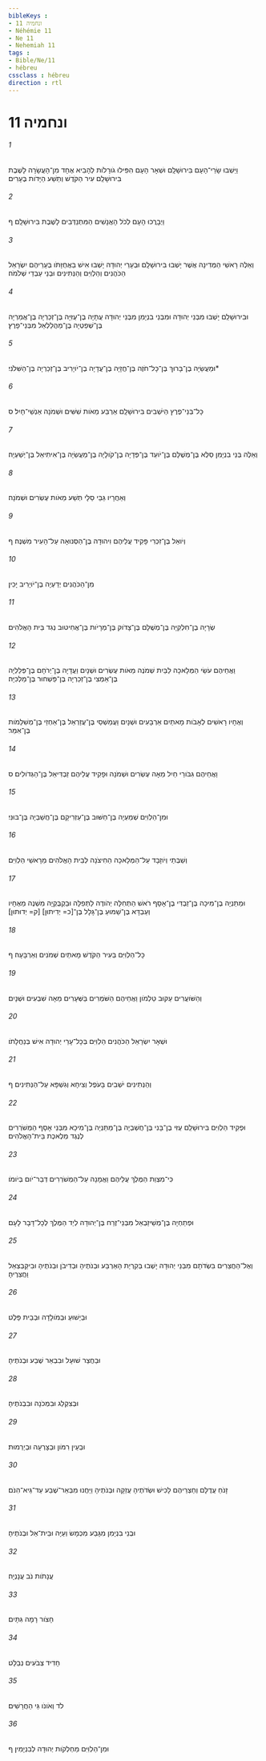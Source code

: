 ```yaml
---
bibleKeys : 
- ונחמיה 11
- Néhémie 11
- Ne 11
- Nehemiah 11
tags : 
- Bible/Ne/11
- hébreu
cssclass : hébreu
direction : rtl
---
```


# ונחמיה 11

###### 1
וַיֵּשְׁבוּ שָׂרֵי־הָעָם בִּירוּשָׁלִָם וּשְׁאָר הָעָם הִפִּילוּ גֹורָלֹות לְהָבִיא אֶחָד מִן־הָעֲשָׂרָה לָשֶׁבֶת בִּירוּשָׁלִַם עִיר הַקֹּדֶשׁ וְתֵשַׁע הַיָּדֹות בֶּעָרִים׃
###### 2
וַיְבָרֲכוּ הָעָם לְכֹל הָאֲנָשִׁים הַמִּתְנַדְּבִים לָשֶׁבֶת בִּירוּשָׁלִָם׃ ף
###### 3
וְאֵלֶּה רָאשֵׁי הַמְּדִינָה אֲשֶׁר יָשְׁבוּ בִּירוּשָׁלִָם וּבְעָרֵי יְהוּדָה יָשְׁבוּ אִישׁ בַּאֲחֻזָּתֹו בְּעָרֵיהֶם יִשְׂרָאֵל הַכֹּהֲנִים וְהַלְוִיִּם וְהַנְּתִינִים וּבְנֵי עַבְדֵי שְׁלֹמֹה׃
###### 4
וּבִירוּשָׁלִַם יָשְׁבוּ מִבְּנֵי יְהוּדָה וּמִבְּנֵי בִנְיָמִן מִבְּנֵי יְהוּדָה עֲתָיָה בֶן־עֻזִּיָּה בֶּן־זְכַרְיָה בֶן־אֲמַרְיָה בֶּן־שְׁפַטְיָה בֶן־מַהֲלַלְאֵל מִבְּנֵי־פָרֶץ׃
###### 5
וּמַעֲשֵׂיָה בֶן־בָּרוּךְ בֶּן־כָּל־חֹזֶה בֶּן־חֲזָיָה בֶן־עֲדָיָה בֶן־יֹויָרִיב בֶּן־זְכַרְיָה בֶּן־הַשִּׁלֹנִי׃*
###### 6
כָּל־בְּנֵי־פֶרֶץ הַיֹּשְׁבִים בִּירוּשָׁלִָם אַרְבַּע מֵאֹות שִׁשִּׁים וּשְׁמֹנָה אַנְשֵׁי־חָיִל׃ ס
###### 7
וְאֵלֶּה בְּנֵי בִנְיָמִן סַלֻּא בֶּן־מְשֻׁלָּם בֶּן־יֹועֵד בֶּן־פְּדָיָה בֶן־קֹולָיָה בֶן־מַעֲשֵׂיָה בֶּן־אִיתִיאֵל בֶּן־יְשַׁעְיָה׃
###### 8
וְאַחֲרָיו גַּבַּי סַלָּי תְּשַׁע מֵאֹות עֶשְׂרִים וּשְׁמֹנָה׃
###### 9
וְיֹואֵל בֶּן־זִכְרִי פָּקִיד עֲלֵיהֶם וִיהוּדָה בֶן־הַסְּנוּאָה עַל־הָעִיר מִשְׁנֶה׃ ף
###### 10
מִן־הַכֹּהֲנִים יְדַעְיָה בֶן־יֹויָרִיב יָכִין׃
###### 11
שְׂרָיָה בֶן־חִלְקִיָּה בֶּן־מְשֻׁלָּם בֶּן־צָדֹוק בֶּן־מְרָיֹות בֶּן־אֲחִיטוּב נְגִד בֵּית הָאֱלֹהִים׃
###### 12
וַאֲחֵיהֶם עֹשֵׂי הַמְּלָאכָה לַבַּיִת שְׁמֹנֶה מֵאֹות עֶשְׂרִים וּשְׁנָיִם וַעֲדָיָה בֶּן־יְרֹחָם בֶּן־פְּלַלְיָה בֶּן־אַמְצִי בֶן־זְכַרְיָה בֶּן־פַּשְׁחוּר בֶּן־מַלְכִּיָּה׃
###### 13
וְאֶחָיו רָאשִׁים לְאָבֹות מָאתַיִם אַרְבָּעִים וּשְׁנָיִם וַעֲמַשְׁסַי בֶּן־עֲזַרְאֵל בֶּן־אַחְזַי בֶּן־מְשִׁלֵּמֹות בֶּן־אִמֵּר׃
###### 14
וַאֲחֵיהֶם גִּבֹּורֵי חַיִל מֵאָה עֶשְׂרִים וּשְׁמֹנָה וּפָקִיד עֲלֵיהֶם זַבְדִּיאֵל בֶּן־הַגְּדֹולִים׃ ס
###### 15
וּמִן־הַלְוִיִּם שְׁמַעְיָה בֶן־חַשּׁוּב בֶּן־עַזְרִיקָם בֶּן־חֲשַׁבְיָה בֶּן־בּוּנִּי׃
###### 16
וְשַׁבְּתַי וְיֹוזָבָד עַל־הַמְּלָאכָה הַחִיצֹנָה לְבֵית הָאֱלֹהִים מֵרָאשֵׁי הַלְוִיִּם׃
###### 17
וּמַתַּנְיָה בֶן־מִיכָה בֶּן־זַבְדִּי בֶן־אָסָף רֹאשׁ הַתְּחִלָּה יְהֹודֶה לַתְּפִלָּה וּבַקְבֻּקְיָה מִשְׁנֶה מֵאֶחָיו וְעַבְדָּא בֶּן־שַׁמּוּעַ בֶּן־גָּלָל בֶּן־[כ= יְדִיתוּן] [ק= יְדוּתוּן]׃
###### 18
כָּל־הַלְוִיִּם בְּעִיר הַקֹּדֶשׁ מָאתַיִם שְׁמֹנִים וְאַרְבָּעָה׃ ף
###### 19
וְהַשֹּׁועֲרִים עַקּוּב טַלְמֹון וַאֲחֵיהֶם הַשֹּׁמְרִים בַּשְּׁעָרִים מֵאָה שִׁבְעִים וּשְׁנָיִם׃
###### 20
וּשְׁאָר יִשְׂרָאֵל הַכֹּהֲנִים הַלְוִיִּם בְּכָל־עָרֵי יְהוּדָה אִישׁ בְּנַחֲלָתֹו׃
###### 21
וְהַנְּתִינִים יֹשְׁבִים בָּעֹפֶל וְצִיחָא וְגִשְׁפָּא עַל־הַנְּתִינִים׃ ף
###### 22
וּפְקִיד הַלְוִיִּם בִּירוּשָׁלִַם עֻזִּי בֶן־בָּנִי בֶּן־חֲשַׁבְיָה בֶּן־מַתַּנְיָה בֶּן־מִיכָא מִבְּנֵי אָסָף הַמְשֹׁרְרִים לְנֶגֶד מְלֶאכֶת בֵּית־הָאֱלֹהִים׃
###### 23
כִּי־מִצְוַת הַמֶּלֶךְ עֲלֵיהֶם וַאֲמָנָה עַל־הַמְשֹׁרְרִים דְּבַר־יֹום בְּיֹומֹו׃
###### 24
וּפְתַחְיָה בֶּן־מְשֵׁיזַבְאֵל מִבְּנֵי־זֶרַח בֶּן־יְהוּדָה לְיַד הַמֶּלֶךְ לְכָל־דָּבָר לָעָם׃
###### 25
וְאֶל־הַחֲצֵרִים בִּשְׂדֹתָם מִבְּנֵי יְהוּדָה יָשְׁבוּ בְּקִרְיַת הָאַרְבַּע וּבְנֹתֶיהָ וּבְדִיבֹן וּבְנֹתֶיהָ וּבִיקַּבְצְאֵל וַחֲצֵרֶיהָ׃
###### 26
וּבְיֵשׁוּעַ וּבְמֹולָדָה וּבְבֵית פָּלֶט׃
###### 27
וּבַחֲצַר שׁוּעָל וּבִבְאֵר שֶׁבַע וּבְנֹתֶיהָ׃
###### 28
וּבְצִקְלַג וּבִמְכֹנָה וּבִבְנֹתֶיהָ׃
###### 29
וּבְעֵין רִמֹּון וּבְצָרְעָה וּבְיַרְמוּת׃
###### 30
זָנֹחַ עֲדֻלָּם וְחַצְרֵיהֶם לָכִישׁ וּשְׂדֹתֶיהָ עֲזֵקָה וּבְנֹתֶיהָ וַיַּחֲנוּ מִבְּאֵר־שֶׁבַע עַד־גֵּיא־הִנֹּם׃
###### 31
וּבְנֵי בִנְיָמִן מִגָּבַע מִכְמָשׂ וְעַיָּה וּבֵית־אֵל וּבְנֹתֶיהָ׃
###### 32
עֲנָתֹות נֹב עֲנָנְיָה׃
###### 33
חָצֹור רָמָה גִּתָּיִם׃
###### 34
חָדִיד צְבֹעִים נְבַלָּט׃
###### 35
לֹד וְאֹונֹו גֵּי הַחֲרָשִׁים׃
###### 36
וּמִן־הַלְוִיִּם מַחְלְקֹות יְהוּדָה לְבִנְיָמִין׃ ף
